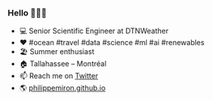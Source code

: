 ### Hello 👋👨‍💻

- 💻 Senior Scientific Engineer at DTNWeather
- ♥️ #ocean #travel #data #science #ml #ai #renewables
- 🏖️ Summer enthusiast
- 🏠 Tallahassee – Montréal
- 📫 Reach me on [Twitter](https://twitter.com/philippemiron)
- 🌎 [philippemiron.github.io](https://philippemiron.github.io/)

<!--
**philippemiron/philippemiron** is a ✨ _special_ ✨ repository because its `README.md` (this file) appears on your GitHub profile.

Here are some ideas to get you started:

- 🔭 I’m currently working on ...
- 🌱 I’m currently learning ...
- 👯 I’m looking to collaborate on ...
- 🤔 I’m looking for help with ...
- 💬 Ask me about ...
- 📫 How to reach me: ...
- 😄 Pronouns: ...
- ⚡ Fun fact: ...
-->
